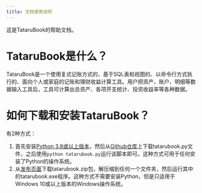 ```yaml
---
title: 文档使用说明
---
```

这是TataruBook的帮助文档。

# TataruBook是什么？

TataruBook是一个使用复式记账方式的、基于SQL表和视图的、以命令行方式执行的、面向个人或家庭的记账和理财收益计算工具。用户把资产、账户、明细等数据输入工具后，工具可计算出总资产、各项开支统计、投资收益率等各种数据。

# 如何下载和安装TataruBook？

有2种方式：

1. 首先安装[Python 3.8或以上版本](https://www.python.org/downloads/)，然后从[Github仓库](https://github.com/Goalsum/TataruBook)上下载tatarubook.py文件，之后使用`python tatarubook.py`运行该脚本即可。这种方式可用于任何安装了Python的操作系统。
1. 从[发布页面](https://github.com/Goalsum/TataruBook/releases)下载tatarubook.zip包，解压缩到任何一个文件夹，然后运行其中的tatarubook.exe程序。这种方式不需要安装Python，但是只适用于Windows 10或以上版本的Windows操作系统。